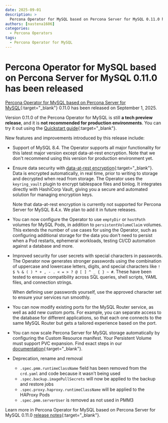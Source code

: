 ```yaml
---
date: 2025-09-01
description: >
  Percona Operator for MySQL based on Percona Server for MySQL 0.11.0 has been released on September 1, 2025.
authors: [nastena1606]
categories:
  - Percona Operators
tags:
  - Percona Operator for MySQL
---
```


# Percona Operator for MySQL based on Percona Server for MySQL 0.11.0 has been released

<!-- more -->

[Percona Operator for MySQL based on Percona Server for MySQL](https://docs.percona.com/percona-operator-for-mysql/ps/index.html){:target="_blank"} 0.11.0 has been released on September 1, 2025.

Version 0.11.0 of the Percona Operator for MySQL is still **a tech preview release**, and it is **not recommended for production environments**. You can try it out using the [Quickstart guide](https://docs.percona.com/percona-operator-for-mysql/ps/quickstart.html){:target="_blank"}.

New features and improvements introduced by this release include:

* Support of MySQL 8.4. The Operator supports all major functionality for this latest major version except data-at-rest encryption. Note that we don't recommend using this version for production environment yet.

* Ensure data security with [data-at-rest encryption](https://docs.percona.com/percona-operator-for-mysql/ps/encryption.html){:target="_blank"}. Data is encrypted automatically, in real time, prior to writing to storage and decrypted when read from storage. The Operator uses the `keyring_vault` plugin to encrypt tablespace files and binlog. It integrates directly with HashiCorp Vault, giving you a secure and automated solution for managing encryption keys.

    Note that data-at-rest encryption is currently not supported for Percona Server for MySQL 8.4.x. We plan to add it in future releases.

* You can now configure the Operator to use `emptyDir` or `hostPath` volumes for MySQL Pods, in addition to `persistentVolumeClaim` volumes. This extends the number of use cases for using the Operator, such as configuring additional storage for the data you don't need to persist when a Pod restarts, ephemeral workloads, testing CI/CD automation against a database and more.

* Improved security for user secrets with special characters in passwords. The Operator now generates stronger passwords using the combination of uppercase and lowercase letters, digits, and special characters like `! $ % & ( ) * + , - . < = > ? @ [ ] ^ _ { } ~ #`. These have been tested to ensure compatibility across SQL queries, shell scripts, YAML files, and connection strings.

    When defining user passwords yourself, use the approved character set to ensure your services run smoothly.

* You can now modify existing ports for the MySQL Router service, as well as add new custom ports. For example, you can separate access to the database for different applications, so that each one connects to the same MySQL Router but gets a tailored experience based on the port.

* You can now scale Percona Server for MySQL storage automatically by configuring the Custom Resource manifest. Your Persistent Volume must support PVC expansion. Find exact steps in our [documentation](https://docs.percona.com/percona-operator-for-mysql/ps/scaling.html#automated-scaling-with-volume-expansion-capability){:target="_blank"}.

* Deprecation, rename and removal

    * `.spec.pmm.runtimeClassName` field has been removed from the `crd.yaml` and code because it wasn't being used
    * `.spec.backup.imagePullSecrets` will now be applied to the backup and restore jobs
    * `.spec.proxy.haproxy.runtimeClassName` will be applied to the HAProxy Pods
    * `.spec.pmm.serverUser` is removed as not used in PMM3


Learn more in Percona Operator for MySQL based on Percona Server for MySQL 0.11.0 [release notes](https://docs.percona.com/percona-operator-for-mysql/ps/ReleaseNotes/Kubernetes-Operator-for-PS-RN0.11.0.html){:target="_blank"}.
